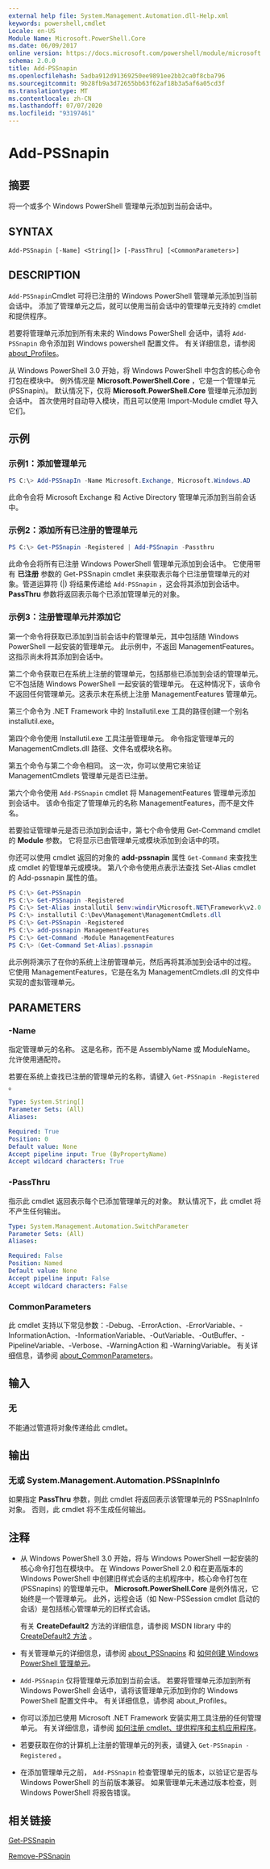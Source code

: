 ```yaml
---
external help file: System.Management.Automation.dll-Help.xml
keywords: powershell,cmdlet
Locale: en-US
Module Name: Microsoft.PowerShell.Core
ms.date: 06/09/2017
online version: https://docs.microsoft.com/powershell/module/microsoft.powershell.core/add-pssnapin?view=powershell-5.1&WT.mc_id=ps-gethelp
schema: 2.0.0
title: Add-PSSnapin
ms.openlocfilehash: 5adba912d91369250ee9891ee2bb2ca0f8cba796
ms.sourcegitcommit: 9b28fb9a3d72655bb63f62af18b3a5af6a05cd3f
ms.translationtype: MT
ms.contentlocale: zh-CN
ms.lasthandoff: 07/07/2020
ms.locfileid: "93197461"
---
```

# Add-PSSnapin

## 摘要
将一个或多个 Windows PowerShell 管理单元添加到当前会话中。

## SYNTAX

```
Add-PSSnapin [-Name] <String[]> [-PassThru] [<CommonParameters>]
```

## DESCRIPTION

`Add-PSSnapin`Cmdlet 可将已注册的 Windows PowerShell 管理单元添加到当前会话中。 添加了管理单元之后，就可以使用当前会话中的管理单元支持的 cmdlet 和提供程序。

若要将管理单元添加到所有未来的 Windows PowerShell 会话中，请将 `Add-PSSnapin` 命令添加到 Windows powershell 配置文件。 有关详细信息，请参阅 [about_Profiles](about/about_Profiles.md)。

从 Windows PowerShell 3.0 开始，将 Windows PowerShell 中包含的核心命令打包在模块中。 例外情况是 **Microsoft.PowerShell.Core** ，它是一个管理单元 (PSSnapin)。
默认情况下，仅将 **Microsoft.PowerShell.Core** 管理单元添加到会话中。 首次使用时自动导入模块，而且可以使用 Import-Module cmdlet 导入它们。

## 示例

### 示例1：添加管理单元

```powershell
PS C:\> Add-PSSnapIn -Name Microsoft.Exchange, Microsoft.Windows.AD
```

此命令会将 Microsoft Exchange 和 Active Directory 管理单元添加到当前会话中。

### 示例2：添加所有已注册的管理单元

```powershell
PS C:\> Get-PSSnapin -Registered | Add-PSSnapin -Passthru
```

此命令会将所有已注册 Windows PowerShell 管理单元添加到会话中。 它使用带有 **已注册** 参数的 Get-PSSnapin cmdlet 来获取表示每个已注册管理单元的对象。管道运算符 (|) 将结果传递给 `Add-PSSnapin` ，这会将其添加到会话中。 **PassThru** 参数将返回表示每个已添加管理单元的对象。

### 示例3：注册管理单元并添加它

第一个命令将获取已添加到当前会话中的管理单元，其中包括随 Windows PowerShell 一起安装的管理单元。 此示例中，不返回 ManagementFeatures。 这指示尚未将其添加到会话中。

第二个命令获取已在系统上注册的管理单元，包括那些已添加到会话的管理单元。 它不包括随 Windows PowerShell 一起安装的管理单元。 在这种情况下，该命令不返回任何管理单元。这表示未在系统上注册 ManagementFeatures 管理单元。

第三个命令为 .NET Framework 中的 Installutil.exe 工具的路径创建一个别名 installutil.exe。

第四个命令使用 Installutil.exe 工具注册管理单元。 命令指定管理单元的 ManagementCmdlets.dll 路径、文件名或模块名称。

第五个命令与第二个命令相同。 这一次，你可以使用它来验证 ManagementCmdlets 管理单元是否已注册。

第六个命令使用 `Add-PSSnapin` cmdlet 将 ManagementFeatures 管理单元添加到会话中。 该命令指定了管理单元的名称 ManagementFeatures，而不是文件名。

若要验证管理单元是否已添加到会话中，第七个命令使用 Get-Command cmdlet 的 **Module** 参数。 它将显示已由管理单元或模块添加到会话中的项。

你还可以使用 cmdlet 返回的对象的 **add-pssnapin** 属性 `Get-Command` 来查找生成 cmdlet 的管理单元或模块。 第八个命令使用点表示法查找 Set-Alias cmdlet 的 Add-pssnapin 属性的值。

```powershell
PS C:\> Get-PSSnapin
PS C:\> Get-PSSnapin -Registered
PS C:\> Set-Alias installutil $env:windir\Microsoft.NET\Framework\v2.0.50727\installutil.exe
PS C:\> installutil C:\Dev\Management\ManagementCmdlets.dll
PS C:\> Get-PSSnapin -Registered
PS C:\> add-pssnapin ManagementFeatures
PS C:\> Get-Command -Module ManagementFeatures
PS C:\> (Get-Command Set-Alias).pssnapin
```

此示例将演示了在你的系统上注册管理单元，然后再将其添加到会话中的过程。 它使用 ManagementFeatures，它是在名为 ManagementCmdlets.dll 的文件中实现的虚拟管理单元。

## PARAMETERS

### -Name

指定管理单元的名称。 这是名称，而不是 AssemblyName 或 ModuleName。 允许使用通配符。

若要在系统上查找已注册的管理单元的名称，请键入 `Get-PSSnapin -Registered` 。

```yaml
Type: System.String[]
Parameter Sets: (All)
Aliases:

Required: True
Position: 0
Default value: None
Accept pipeline input: True (ByPropertyName)
Accept wildcard characters: True
```

### -PassThru

指示此 cmdlet 返回表示每个已添加管理单元的对象。 默认情况下，此 cmdlet 将不产生任何输出。

```yaml
Type: System.Management.Automation.SwitchParameter
Parameter Sets: (All)
Aliases:

Required: False
Position: Named
Default value: None
Accept pipeline input: False
Accept wildcard characters: False
```

### CommonParameters

此 cmdlet 支持以下常见参数：-Debug、-ErrorAction、-ErrorVariable、-InformationAction、-InformationVariable、-OutVariable、-OutBuffer、-PipelineVariable、-Verbose、-WarningAction 和 -WarningVariable。 有关详细信息，请参阅 [about_CommonParameters](https://go.microsoft.com/fwlink/?LinkID=113216)。

## 输入

### 无
不能通过管道将对象传递给此 cmdlet。

## 输出

### 无或 System.Management.Automation.PSSnapInInfo

如果指定 **PassThru** 参数，则此 cmdlet 将返回表示该管理单元的 PSSnapInInfo 对象。 否则，此 cmdlet 将不生成任何输出。

## 注释

* 从 Windows PowerShell 3.0 开始，将与 Windows PowerShell 一起安装的核心命令打包在模块中。 在 Windows PowerShell 2.0 和在更高版本的 Windows PowerShell 中创建旧样式会话的主机程序中，核心命令打包在 (PSSnapins) 的管理单元中。 **Microsoft.PowerShell.Core** 是例外情况，它始终是一个管理单元。 此外，远程会话（如 New-PSSession cmdlet 启动的会话）是包括核心管理单元的旧样式会话。

  有关 **CreateDefault2** 方法的详细信息，请参阅 MSDN library 中的 [CreateDefault2 方法](https://msdn.microsoft.com/library/system.management.automation.runspaces.initialsessionstate.createdefault2) 。

* 有关管理单元的详细信息，请参阅 [about_PSSnapins](About/about_PSSnapins.md) 和 [如何创建 Windows PowerShell 管理单元](/powershell/scripting/developer/cmdlet/how-to-create-a-windows-powershell-snap-in)。
* `Add-PSSnapin` 仅将管理单元添加到当前会话。 若要将管理单元添加到所有 Windows PowerShell 会话中，请将该管理单元添加到你的 Windows PowerShell 配置文件中。 有关详细信息，请参阅 about_Profiles。
* 你可以添加已使用 Microsoft .NET Framework 安装实用工具注册的任何管理单元。 有关详细信息，请参阅 [如何注册 cmdlet、提供程序和主机应用程序](/previous-versions//ms714644(v=vs.85))。
* 若要获取在你的计算机上注册的管理单元的列表，请键入 `Get-PSSnapin -Registered` 。
* 在添加管理单元之前， `Add-PSSnapin` 检查管理单元的版本，以验证它是否与 Windows PowerShell 的当前版本兼容。 如果管理单元未通过版本检查，则 Windows PowerShell 将报告错误。

## 相关链接

[Get-PSSnapin](Get-PSSnapin.md)

[Remove-PSSnapin](Remove-PSSnapin.md)
